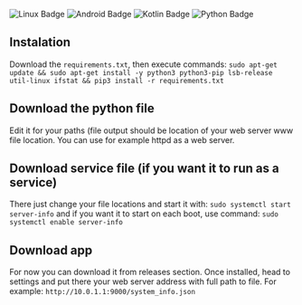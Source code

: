 ![Linux Badge](https://img.shields.io/badge/-Linux-grey?logo=linux) ![Android Badge](https://img.shields.io/badge/Android-3DDC84?style=flat&logo=android&logoColor=white) ![Kotlin Badge](https://img.shields.io/badge/-Kotlin-0095D5?logo=kotlin&logoColor=white) ![Python Badge](https://img.shields.io/badge/Python-3776AB?style=flat&logo=python&logoColor=white) 

## Instalation
Download the ```requirements.txt```, then execute commands:
```sudo apt-get update && sudo apt-get install -y python3 python3-pip lsb-release util-linux ifstat && pip3 install -r requirements.txt```
## Download the python file
Edit it for your paths (file output should be location of your web server www file location. You can use for example httpd as a web server.
## Download service file (if you want it to run as a service)
There just change your file locations and start it with:
```sudo systemctl start server-info```
and if you want it to start on each boot, use command:
```sudo systemctl enable server-info```
## Download app
For now you can download it from releases section. Once installed, head to settings and put there your web server address with full path to file. For example: ```http://10.0.1.1:9000/system_info.json```
